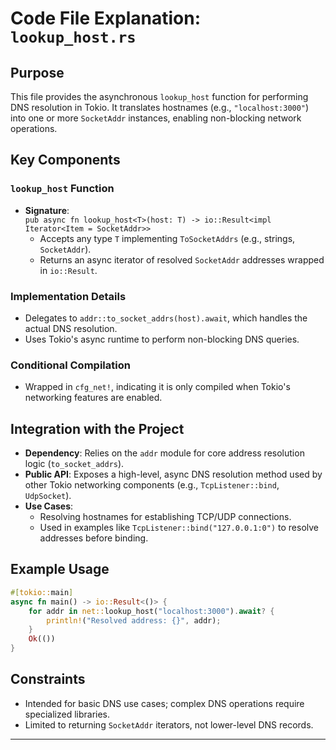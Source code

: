 # Code File Explanation: `lookup_host.rs`

## Purpose
This file provides the asynchronous `lookup_host` function for performing DNS resolution in Tokio. It translates hostnames (e.g., `"localhost:3000"`) into one or more `SocketAddr` instances, enabling non-blocking network operations.

## Key Components

### `lookup_host` Function
- **Signature**:  
  `pub async fn lookup_host<T>(host: T) -> io::Result<impl Iterator<Item = SocketAddr>>`  
  - Accepts any type `T` implementing `ToSocketAddrs` (e.g., strings, `SocketAddr`).
  - Returns an async iterator of resolved `SocketAddr` addresses wrapped in `io::Result`.

### Implementation Details
- Delegates to `addr::to_socket_addrs(host).await`, which handles the actual DNS resolution.
- Uses Tokio's async runtime to perform non-blocking DNS queries.

### Conditional Compilation
- Wrapped in `cfg_net!`, indicating it is only compiled when Tokio's networking features are enabled.

## Integration with the Project
- **Dependency**: Relies on the `addr` module for core address resolution logic (`to_socket_addrs`).
- **Public API**: Exposes a high-level, async DNS resolution method used by other Tokio networking components (e.g., `TcpListener::bind`, `UdpSocket`).
- **Use Cases**:  
  - Resolving hostnames for establishing TCP/UDP connections.  
  - Used in examples like `TcpListener::bind("127.0.0.1:0")` to resolve addresses before binding.

## Example Usage
```rust
#[tokio::main]
async fn main() -> io::Result<()> {
    for addr in net::lookup_host("localhost:3000").await? {
        println!("Resolved address: {}", addr);
    }
    Ok(())
}
```

## Constraints
- Intended for basic DNS use cases; complex DNS operations require specialized libraries.
- Limited to returning `SocketAddr` iterators, not lower-level DNS records.

---
